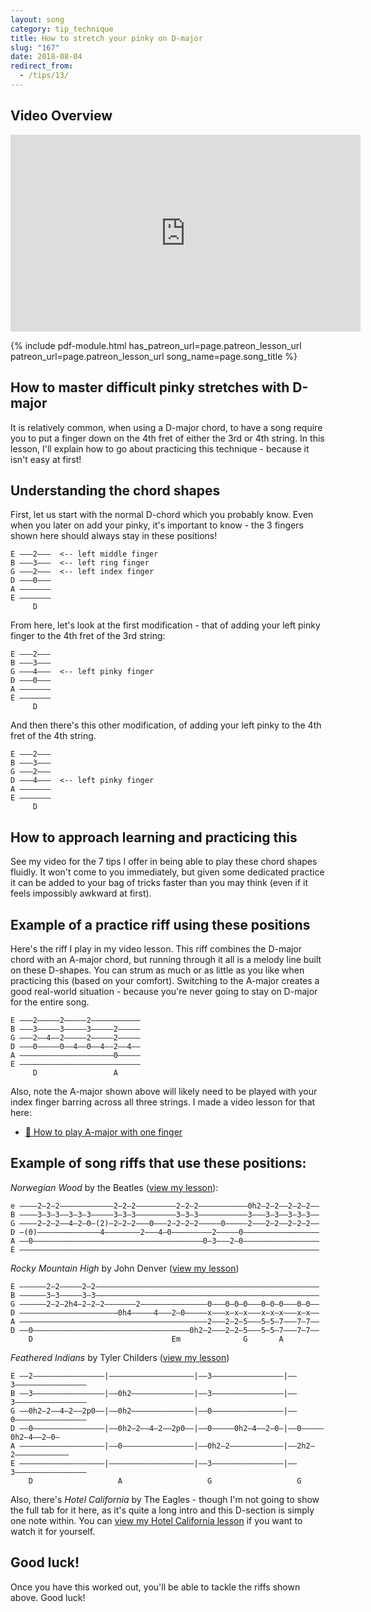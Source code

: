 ```yaml
---
layout: song
category: tip_technique
title: How to stretch your pinky on D-major
slug: "167"
date: 2018-08-04
redirect_from:
  - /tips/13/
---
```


## Video Overview

<iframe width="560" height="315" src="https://www.youtube.com/embed/UyZ6maC6FxM?showinfo=0" frameborder="0" allowfullscreen></iframe>

{% include pdf-module.html has_patreon_url=page.patreon_lesson_url patreon_url=page.patreon_lesson_url song_name=page.song_title %}

## How to master difficult pinky stretches with D-major

It is relatively common, when using a D-major chord, to have a song require you to put a finger down on the 4th fret of either the 3rd or 4th string. In this lesson, I'll explain how to go about practicing this technique - because it isn't easy at first!

## Understanding the chord shapes

First, let us start with the normal D-chord which you probably know. Even when you later on add your pinky, it's important to know - the 3 fingers shown here should always stay in these positions!

    E –––2–––  <-- left middle finger
    B –––3–––  <-- left ring finger
    G –––2–––  <-- left index finger
    D –––0–––
    A –––––––
    E –––––––
         D   

From here, let's look at the first modification - that of adding your left pinky finger to the 4th fret of the 3rd string:

    E –––2–––  
    B –––3–––  
    G –––4–––  <-- left pinky finger
    D –––0–––  
    A –––––––
    E –––––––
         D   

And then there's this other modification, of adding your left pinky to the 4th fret of the 4th string.

    E –––2–––  
    B –––3–––  
    G –––2–––  
    D –––4–––  <-- left pinky finger
    A –––––––
    E –––––––
         D   

## How to approach learning and practicing this

See my video for the 7 tips I offer in being able to play these chord shapes fluidly. It won't come to you immediately, but given some dedicated practice it can be added to your bag of tricks faster than you may think (even if it feels impossibly awkward at first).

## Example of a practice riff using these positions

Here's the riff I play in my video lesson. This riff combines the D-major chord with an A-major chord, but running through it all is a melody line built on these D-shapes. You can strum as much or as little as you like when practicing this (based on your comfort). Switching to the A-major creates a good real-world situation - because you're never going to stay on D-major for the entire song.

    E –––2–––––2–––––2–––––––––––
    B –––3–––––3–––––3–––––2–––––
    G –––2––4––2–––––2–––––2–––––
    D –––0–––––0––4––0––4––2––4––
    A –––––––––––––––––––––0–––––
    E –––––––––––––––––––––––––––
         D                 A

Also, note the A-major shown above will likely need to be played with your index finger barring across all three strings. I made a video lesson for that here:

- [🎥 How to play A-major with one finger](https://www.youtube.com/watch?v=wUrKhHAT0Fk)

## Example of song riffs that use these positions:

*Norwegian Wood* by the Beatles ([view my lesson](http://playsongnotes.com/lessons/169/)):

    e ––––2–2–2––––––––––––2–2–2–––––––––2–2–2–––––––––––0h2–2–2—–2–2–2––
    B ––––3–3–3––3–3–3–––––3–3–3–––––––––3–3–3–––––––––––3–––3–3—–3–3–3––
    G ––––2–2–2––4–2–0–(2)–2–2–2–––0–––2–2–2–2–––––0–––––2–––2–2—–2–2–2––
    D –(0)––––––––––––––4––––––––2–––4–0–––––––––2–––––0–––––––––––––––––
    A ––0––––––––––––––––––––––––––––––––––––––0–3–––2–0–––––––––––––––––
    E –––––––––––––––––––––––––––––––––––––––––––––––––––––––––––––––––––

*Rocky Mountain High* by John Denver ([view my lesson](http://playsongnotes.com/songs/john-denver-rocky-mountain-high/))

    E ––––––2–2–––––2–2––––––––––––––––––––––––––––––––––––––––––––––––––
    B ––––––3–3–––––3–3––––––––––––––––––––––––––––––––––––––––––––––––––
    G ––––––2–2–2h4–2–2–2–––––––2–––––––––––––––0–––0–0–0–––0–0–0–––0–0––
    D ––––––––––––––––––––––0h4–––––4–––2–0–––––x–––x–x–x–––x–x–x–––x–x––
    A ––––––––––––––––––––––––––––––––––––––––––2–––2–2–5–––5–5–7–––7–7––
    D ––0–––––––––––––––––––––––––––––––––––0h2–2–––2–2–5–––5–5–7–––7–7––
        D                               Em              G       A        

*Feathered Indians* by Tyler Childers ([view my lesson](http://playsongnotes.com/songs/tyler-childers-feathered-indians/))

    E ––2––––––––––––––––|–––––––––––––––––––|––3––––––––––––––––|––3––––––––––––––––
    B ––3––––––––––––––––|––0h2––––––––––––––|––3––––––––––––––––|––3––––––––––––––––
    G ––0h2–2––4–2––2p0––|––0h2––––––––––––––|––0––––––––––––––––|––0––––––––––––––––
    D ––0––––––––––––––––|––0h2–2––4–2––2p0––|––0–––––0h2–4––2–0–|––0–––––0h2–4––2–0–
    A –––––––––––––––––––|––0––––––––––––––––|––0h2–2––––––––––––|––2h2–2––––––––––––
    E –––––––––––––––––––|–––––––––––––––––––|––3––––––––––––––––|––3––––––––––––––––
        D                   A                   G                   G                

Also, there's *Hotel California* by The Eagles - though I'm not going to show the full tab for it here, as it's quite a long intro and this D-section is simply one note within. You can [view my Hotel California lesson](http://playsongnotes.com/songs/eagles-hotel-california/) if you want to watch it for yourself.

## Good luck!

Once you have this worked out, you'll be able to tackle the riffs shown above. Good luck!
